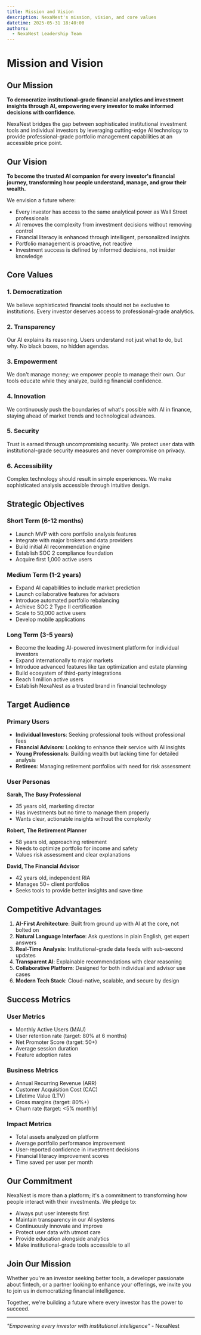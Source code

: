 ```yaml
---
title: Mission and Vision
description: NexaNest's mission, vision, and core values
datetime: 2025-05-31 18:40:00
authors:
  - NexaNest Leadership Team
---
```


# Mission and Vision

## Our Mission

**To democratize institutional-grade financial analytics and investment insights through AI, empowering every
investor to make informed decisions with confidence.**

NexaNest bridges the gap between sophisticated institutional investment tools and individual investors by
leveraging cutting-edge AI technology to provide professional-grade portfolio management capabilities at an
accessible price point.

## Our Vision

**To become the trusted AI companion for every investor's financial journey, transforming how people understand,
manage, and grow their wealth.**

We envision a future where:
- Every investor has access to the same analytical power as Wall Street professionals
- AI removes the complexity from investment decisions without removing control
- Financial literacy is enhanced through intelligent, personalized insights
- Portfolio management is proactive, not reactive
- Investment success is defined by informed decisions, not insider knowledge

## Core Values

### 1. **Democratization**
We believe sophisticated financial tools should not be exclusive to institutions. Every investor deserves
access to professional-grade analytics.

### 2. **Transparency**
Our AI explains its reasoning. Users understand not just what to do, but why. No black boxes, no hidden
agendas.

### 3. **Empowerment**
We don't manage money; we empower people to manage their own. Our tools educate while they analyze,
building financial confidence.

### 4. **Innovation**
We continuously push the boundaries of what's possible with AI in finance, staying ahead of market trends
and technological advances.

### 5. **Security**
Trust is earned through uncompromising security. We protect user data with institutional-grade security
measures and never compromise on privacy.

### 6. **Accessibility**
Complex technology should result in simple experiences. We make sophisticated analysis accessible through
intuitive design.

## Strategic Objectives

### Short Term (6-12 months)
- Launch MVP with core portfolio analysis features
- Integrate with major brokers and data providers
- Build initial AI recommendation engine
- Establish SOC 2 compliance foundation
- Acquire first 1,000 active users

### Medium Term (1-2 years)
- Expand AI capabilities to include market prediction
- Launch collaborative features for advisors
- Introduce automated portfolio rebalancing
- Achieve SOC 2 Type II certification
- Scale to 50,000 active users
- Develop mobile applications

### Long Term (3-5 years)
- Become the leading AI-powered investment platform for individual investors
- Expand internationally to major markets
- Introduce advanced features like tax optimization and estate planning
- Build ecosystem of third-party integrations
- Reach 1 million active users
- Establish NexaNest as a trusted brand in financial technology

## Target Audience

### Primary Users
- **Individual Investors**: Seeking professional tools without professional fees
- **Financial Advisors**: Looking to enhance their service with AI insights
- **Young Professionals**: Building wealth but lacking time for detailed analysis
- **Retirees**: Managing retirement portfolios with need for risk assessment

### User Personas

**Sarah, The Busy Professional**
- 35 years old, marketing director
- Has investments but no time to manage them properly
- Wants clear, actionable insights without the complexity

**Robert, The Retirement Planner**
- 58 years old, approaching retirement
- Needs to optimize portfolio for income and safety
- Values risk assessment and clear explanations

**David, The Financial Advisor**
- 42 years old, independent RIA
- Manages 50+ client portfolios
- Seeks tools to provide better insights and save time

## Competitive Advantages

1. **AI-First Architecture**: Built from ground up with AI at the core, not bolted on
2. **Natural Language Interface**: Ask questions in plain English, get expert answers
3. **Real-Time Analysis**: Institutional-grade data feeds with sub-second updates
4. **Transparent AI**: Explainable recommendations with clear reasoning
5. **Collaborative Platform**: Designed for both individual and advisor use cases
6. **Modern Tech Stack**: Cloud-native, scalable, and secure by design

## Success Metrics

### User Metrics
- Monthly Active Users (MAU)
- User retention rate (target: 80% at 6 months)
- Net Promoter Score (target: 50+)
- Average session duration
- Feature adoption rates

### Business Metrics
- Annual Recurring Revenue (ARR)
- Customer Acquisition Cost (CAC)
- Lifetime Value (LTV)
- Gross margins (target: 80%+)
- Churn rate (target: <5% monthly)

### Impact Metrics
- Total assets analyzed on platform
- Average portfolio performance improvement
- User-reported confidence in investment decisions
- Financial literacy improvement scores
- Time saved per user per month

## Our Commitment

NexaNest is more than a platform; it's a commitment to transforming how people interact with their
investments. We pledge to:

- Always put user interests first
- Maintain transparency in our AI systems
- Continuously innovate and improve
- Protect user data with utmost care
- Provide education alongside analytics
- Make institutional-grade tools accessible to all

## Join Our Mission

Whether you're an investor seeking better tools, a developer passionate about fintech, or a partner
looking to enhance your offerings, we invite you to join us in democratizing financial intelligence.

Together, we're building a future where every investor has the power to succeed.

---

*"Empowering every investor with institutional intelligence"* - NexaNest